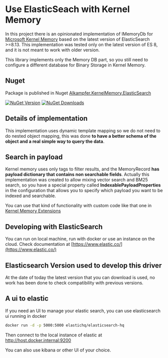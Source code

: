 # Use ElasticSeach with Kernel Memory

In this project there is an opinionated implementation of IMemoryDb for [Microsoft Kernel Memory](https://github.com/microsoft/kernel-memory) based on the latest version of ElasticSearch >=8.13. This implementation was tested only on the latest version of ES 8, and it is not meant to work with older version.

This library implements only the Memory DB part, so you still need to configure a different database for Binary Storage in Kernel Memory.

## Nuget

Package is published in Nuget [Alkampfer.KernelMemory.ElasticSearch](https://www.nuget.org/packages/Alkampfer.KernelMemory.ElasticSearch/)

[![NuGet Version](https://img.shields.io/nuget/v/Alkampfer.KernelMemory.ElasticSearch)](https://www.nuget.org/packages/Alkampfer.KernelMemory.ElasticSearch/) [![NuGet Downloads](https://img.shields.io/nuget/dt/Alkampfer.KernelMemory.ElasticSearch?style=flat)](https://www.nuget.org/stats/packages/Alkampfer.KernelMemory.ElasticSearch?groupby=Version)

## Details of implementation

This implementation uses dynamic template mapping so we do not need to do nested object mapping, this was done **to have a better schema of the object and a real simple way to query the data**. 

## Search in payload

Kernel memory uses only tags to filter results, and the MemoryRecord **has payload dictionary that contains non searchable fields**. Actually this implementation was created to allow mixing vector search and BM25 search, so you have a special property called **IndexablePayloadProperties** in the configuration that allows you to specify which payload you want to be indexed and searchable.

You can use that kind of functionality with custom code like that one in [Kernel Memory Extensions](https://github.com/alkampfergit/KernelMemory.Extensions)

## Developing with ElasticSearch

You can run on local machine, run with docker or use an instance on the cloud. Check documentation at [https://www.elastic.co/](https://www.elastic.co/)

## Elasticsearch Version used to develop this driver

At the date of today the latest version that you can download is used, no work has been done to check compatibility with previous versions.

## A ui to elastic

If you need an UI to manage your elastic search, you can use elasticsearch ui running in docker

```bash
docker run -d -p 5000:5000 elastichq/elasticsearch-hq
```

Then connect to the local instance of elastic at http://host.docker.internal:9200

You can also use kibana or other UI of your choice.
